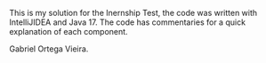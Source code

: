 This is my solution for the Inernship Test, the code was written with IntelliJIDEA and Java 17. The code has commentaries for a quick explanation of each component.

Gabriel Ortega Vieira.
